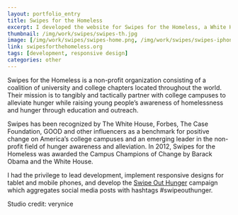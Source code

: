 ```yaml
---
layout: portfolio_entry
title: Swipes for the Homeless
excerpt: I developed the website for Swipes for the Homeless, a White House honored organization that collects unused meal swipes from university students and delivers food to local shelters.
thumbnail: /img/work/swipes/swipes-th.jpg
image: [/img/work/swipes/swipes-home.png, /img/work/swipes/swipes-iphone-mockup.jpg, /img/work/swipes/swipes-swipeouthunger.png]
link: swipesforthehomeless.org
tags: [development, responsive design]
categories: other
---
```


Swipes for the Homeless is a non-profit organization consisting of a coalition of university and college chapters located throughout the world. Their mission is to tangibly and tactically partner with college campuses to alleviate hunger while raising young people’s awareness of homelessness and hunger through education and outreach.

Swipes has been recognized by The White House, Forbes, The Case Foundation, GOOD and other influencers as a benchmark for positive change on America’s college campuses and an emerging leader in the non-profit field of hunger awareness and alleviation. In 2012, Swipes for the Homeless was awarded the Campus Champions of Change by Barack Obama and the White House.

I had the privilege to lead development, implement responsive designs for tablet and mobile phones, and develop the [Swipe Out Hunger](http://swipesforthehomeless.org/swipeouthunger/) campaign which aggregates social media posts with hashtags #swipeouthunger.

Studio credit: verynice